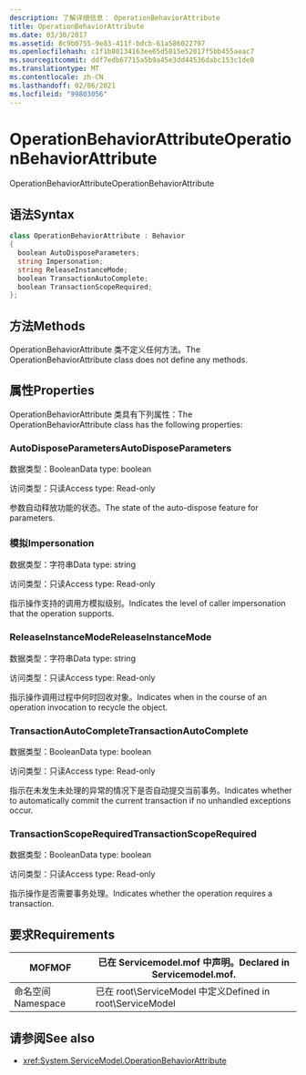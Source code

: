 ```yaml
---
description: 了解详细信息： OperationBehaviorAttribute
title: OperationBehaviorAttribute
ms.date: 03/30/2017
ms.assetid: 8c9b0755-9e83-411f-bdcb-61a586022797
ms.openlocfilehash: c1f1b80134163ee65d5015e52017f5bb455aeac7
ms.sourcegitcommit: ddf7edb67715a5b9a45e3dd44536dabc153c1de0
ms.translationtype: MT
ms.contentlocale: zh-CN
ms.lasthandoff: 02/06/2021
ms.locfileid: "99803056"
---
```

# <a name="operationbehaviorattribute"></a><span data-ttu-id="13daa-103">OperationBehaviorAttribute</span><span class="sxs-lookup"><span data-stu-id="13daa-103">OperationBehaviorAttribute</span></span>

<span data-ttu-id="13daa-104">OperationBehaviorAttribute</span><span class="sxs-lookup"><span data-stu-id="13daa-104">OperationBehaviorAttribute</span></span>  
  
## <a name="syntax"></a><span data-ttu-id="13daa-105">语法</span><span class="sxs-lookup"><span data-stu-id="13daa-105">Syntax</span></span>  
  
```csharp
class OperationBehaviorAttribute : Behavior  
{  
  boolean AutoDisposeParameters;  
  string Impersonation;  
  string ReleaseInstanceMode;  
  boolean TransactionAutoComplete;  
  boolean TransactionScopeRequired;  
};  
```  
  
## <a name="methods"></a><span data-ttu-id="13daa-106">方法</span><span class="sxs-lookup"><span data-stu-id="13daa-106">Methods</span></span>  

 <span data-ttu-id="13daa-107">OperationBehaviorAttribute 类不定义任何方法。</span><span class="sxs-lookup"><span data-stu-id="13daa-107">The OperationBehaviorAttribute class does not define any methods.</span></span>  
  
## <a name="properties"></a><span data-ttu-id="13daa-108">属性</span><span class="sxs-lookup"><span data-stu-id="13daa-108">Properties</span></span>  

 <span data-ttu-id="13daa-109">OperationBehaviorAttribute 类具有下列属性：</span><span class="sxs-lookup"><span data-stu-id="13daa-109">The OperationBehaviorAttribute class has the following properties:</span></span>  
  
### <a name="autodisposeparameters"></a><span data-ttu-id="13daa-110">AutoDisposeParameters</span><span class="sxs-lookup"><span data-stu-id="13daa-110">AutoDisposeParameters</span></span>  

 <span data-ttu-id="13daa-111">数据类型：Boolean</span><span class="sxs-lookup"><span data-stu-id="13daa-111">Data type: boolean</span></span>  
  
 <span data-ttu-id="13daa-112">访问类型：只读</span><span class="sxs-lookup"><span data-stu-id="13daa-112">Access type: Read-only</span></span>  
  
 <span data-ttu-id="13daa-113">参数自动释放功能的状态。</span><span class="sxs-lookup"><span data-stu-id="13daa-113">The state of the auto-dispose feature for parameters.</span></span>  
  
### <a name="impersonation"></a><span data-ttu-id="13daa-114">模拟</span><span class="sxs-lookup"><span data-stu-id="13daa-114">Impersonation</span></span>  

 <span data-ttu-id="13daa-115">数据类型：字符串</span><span class="sxs-lookup"><span data-stu-id="13daa-115">Data type: string</span></span>  
  
 <span data-ttu-id="13daa-116">访问类型：只读</span><span class="sxs-lookup"><span data-stu-id="13daa-116">Access type: Read-only</span></span>  
  
 <span data-ttu-id="13daa-117">指示操作支持的调用方模拟级别。</span><span class="sxs-lookup"><span data-stu-id="13daa-117">Indicates the level of caller impersonation that the operation supports.</span></span>  
  
### <a name="releaseinstancemode"></a><span data-ttu-id="13daa-118">ReleaseInstanceMode</span><span class="sxs-lookup"><span data-stu-id="13daa-118">ReleaseInstanceMode</span></span>  

 <span data-ttu-id="13daa-119">数据类型：字符串</span><span class="sxs-lookup"><span data-stu-id="13daa-119">Data type: string</span></span>  
  
 <span data-ttu-id="13daa-120">访问类型：只读</span><span class="sxs-lookup"><span data-stu-id="13daa-120">Access type: Read-only</span></span>  
  
 <span data-ttu-id="13daa-121">指示操作调用过程中何时回收对象。</span><span class="sxs-lookup"><span data-stu-id="13daa-121">Indicates when in the course of an operation invocation to recycle the object.</span></span>  
  
### <a name="transactionautocomplete"></a><span data-ttu-id="13daa-122">TransactionAutoComplete</span><span class="sxs-lookup"><span data-stu-id="13daa-122">TransactionAutoComplete</span></span>  

 <span data-ttu-id="13daa-123">数据类型：Boolean</span><span class="sxs-lookup"><span data-stu-id="13daa-123">Data type: boolean</span></span>  
  
 <span data-ttu-id="13daa-124">访问类型：只读</span><span class="sxs-lookup"><span data-stu-id="13daa-124">Access type: Read-only</span></span>  
  
 <span data-ttu-id="13daa-125">指示在未发生未处理的异常的情况下是否自动提交当前事务。</span><span class="sxs-lookup"><span data-stu-id="13daa-125">Indicates whether to automatically commit the current transaction if no unhandled exceptions occur.</span></span>  
  
### <a name="transactionscoperequired"></a><span data-ttu-id="13daa-126">TransactionScopeRequired</span><span class="sxs-lookup"><span data-stu-id="13daa-126">TransactionScopeRequired</span></span>  

 <span data-ttu-id="13daa-127">数据类型：Boolean</span><span class="sxs-lookup"><span data-stu-id="13daa-127">Data type: boolean</span></span>  
  
 <span data-ttu-id="13daa-128">访问类型：只读</span><span class="sxs-lookup"><span data-stu-id="13daa-128">Access type: Read-only</span></span>  
  
 <span data-ttu-id="13daa-129">指示操作是否需要事务处理。</span><span class="sxs-lookup"><span data-stu-id="13daa-129">Indicates whether the operation requires a transaction.</span></span>  
  
## <a name="requirements"></a><span data-ttu-id="13daa-130">要求</span><span class="sxs-lookup"><span data-stu-id="13daa-130">Requirements</span></span>  
  
|<span data-ttu-id="13daa-131">MOF</span><span class="sxs-lookup"><span data-stu-id="13daa-131">MOF</span></span>|<span data-ttu-id="13daa-132">已在 Servicemodel.mof 中声明。</span><span class="sxs-lookup"><span data-stu-id="13daa-132">Declared in Servicemodel.mof.</span></span>|  
|---------|-----------------------------------|  
|<span data-ttu-id="13daa-133">命名空间</span><span class="sxs-lookup"><span data-stu-id="13daa-133">Namespace</span></span>|<span data-ttu-id="13daa-134">已在 root\ServiceModel 中定义</span><span class="sxs-lookup"><span data-stu-id="13daa-134">Defined in root\ServiceModel</span></span>|  
  
## <a name="see-also"></a><span data-ttu-id="13daa-135">请参阅</span><span class="sxs-lookup"><span data-stu-id="13daa-135">See also</span></span>

- <xref:System.ServiceModel.OperationBehaviorAttribute>
